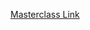 [Masterclass Link](https://www.jointaro.com/lesson/iYpRj8XfyzCSaTYnce3y/masterclass-how-to-write-better-code-faster-as-a-software-engineer/)

